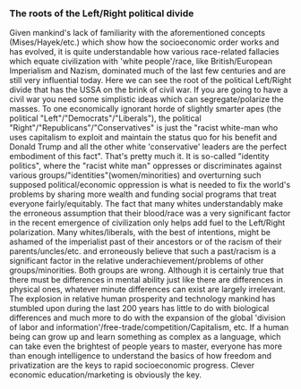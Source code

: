 

### The roots of the Left/Right political divide

Given mankind's lack of familiarity with the aforementioned concepts (Mises/Hayek/etc.) which show how the socioeconomic order works and has evolved, it is quite understandable how various race-related fallacies which equate civilization with 'white people'/race, like British/European Imperialism and Nazism, dominated much of the last few centuries and are still very influential today. Here we can see the root of the political Left/Right divide that has the USSA on the brink of civil war. If you are going to have a civil war you need some simplistic ideas which can segregate/polarize the masses. To one economically ignorant horde of slightly smarter apes (the political "Left"/"Democrats"/"Liberals"), the political "Right"/"Republicans"/"Conservatives" is just the "racist white-man who uses capitalism to exploit and maintain the status quo for his benefit and Donald Trump and all the other white 'conservative' leaders are the perfect embodiment of this fact". That's pretty much it. It is so-called "identity politics", where the "racist white man" oppresses or discriminates against various groups/"identities"(women/minorities) and overturning such supposed political/economic oppression is what is needed to fix the world's problems by sharing more wealth and funding social programs that treat everyone fairly/equitably. The fact that many whites understandably make the erroneous assumption that their blood/race was a very significant factor in the recent emergence of civilization only helps add fuel to the Left/Right polarization. Many whites/liberals, with the best of intentions, might be ashamed of the imperialist past of their ancestors or of the racism of their parents/uncles/etc. and erroneously believe that such a past/racism is a significant factor in the relative underachievement/problems of other groups/minorities. Both groups are wrong. Although it is certainly true that there must be differences in mental ability just like there are differences in physical ones, whatever minute differences can exist are largely irrelevant. The explosion in relative human prosperity and technology mankind has stumbled upon during the last 200 years has little to do with biological differences and much more to do with the expansion of the global 'division of labor and information'/free-trade/competition/Capitalism, etc. If a human being can grow up and learn something as complex as a language, which can take even the brightest of people years to master, everyone has more than enough intelligence to understand the basics of how freedom and privatization are the keys to rapid socioeconomic progress. Clever economic education/marketing is obviously the key.
 
